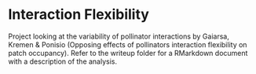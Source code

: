 # Interaction Flexibility
Project looking at the variability of pollinator interactions by Gaiarsa, Kremen & Ponisio (Opposing effects of pollinators interaction flexibility on patch occupancy). Refer to the writeup folder for a RMarkdown document with a description of the analysis. 
